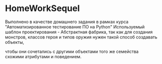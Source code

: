 # HomeWorkSequel
Выполнено в качестве домашнего задания в рамках курса "Автоматизированное тестирование ПО на Python"
Используемый шаблон проектирования - Абстрактная фабрика, так как для создания монстров, классов героя и типов оружия нужен такой способ создавать объекты, 

чтобы они сочетались с другими объектами того же семейства схожими атрибутами и поведением. 
